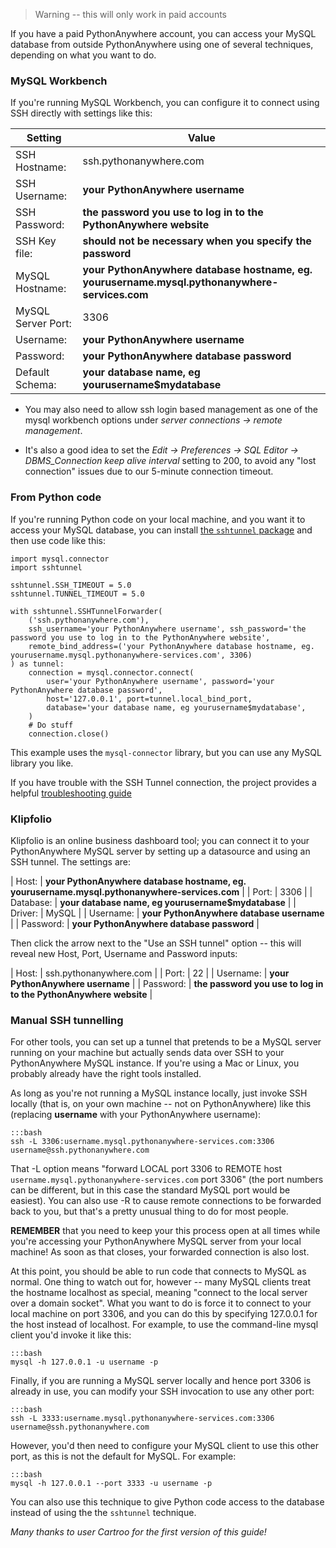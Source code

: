 
<!--
.. title: Accessing your MySQL database from outside PythonAnywhere
.. slug: AccessingMySQLFromOutsidePythonAnywhere
.. date: 2017-05-12 19:09 UTC+01:00
.. tags:
.. category:
.. link:
.. description:
.. type: text
-->

> Warning -- this will only work in paid accounts

If you have a paid PythonAnywhere account, you can access your MySQL database
from outside PythonAnywhere using one of several techniques, depending on what
you want to do.

### MySQL Workbench


If you're running MySQL Workbench, you can configure it to connect using SSH directly with settings like this:

| Setting  | Value |
|--|--|
| SSH Hostname:  | ssh.pythonanywhere.com |
| SSH Username:  | **your PythonAnywhere username** |
| SSH Password:  | **the password you use to log in to the PythonAnywhere website** |
| SSH Key file:  | **should not be necessary when you specify the password** |
| MySQL Hostname:  | **your PythonAnywhere database hostname, eg. yourusername.mysql.pythonanywhere-services.com** |
| MySQL Server Port:  | 3306 |
| Username:  | **your PythonAnywhere username** |
| Password:  | **your PythonAnywhere database password** |
| Default Schema:  | **your database name, eg yourusername$mydatabase** |

* You may also need to allow ssh login based management as one of the mysql workbench options under *server connections -> remote management*.

* It's also a good idea to set the *Edit -> Preferences -> SQL Editor -> DBMS_Connection keep alive interval* setting to 200, to avoid any "lost connection" issues due to our 5-minute connection timeout.


### From Python code

If you're running Python code on your local machine, and you want it to access
your MySQL database, you can install [the `sshtunnel` package](https://pypi.python.org/pypi/sshtunnel)
and then use code like this:

    import mysql.connector
    import sshtunnel

    sshtunnel.SSH_TIMEOUT = 5.0
    sshtunnel.TUNNEL_TIMEOUT = 5.0

    with sshtunnel.SSHTunnelForwarder(
        ('ssh.pythonanywhere.com'),
        ssh_username='your PythonAnywhere username', ssh_password='the password you use to log in to the PythonAnywhere website',
        remote_bind_address=('your PythonAnywhere database hostname, eg. yourusername.mysql.pythonanywhere-services.com', 3306)
    ) as tunnel:
        connection = mysql.connector.connect(
            user='your PythonAnywhere username', password='your PythonAnywhere database password',
            host='127.0.0.1', port=tunnel.local_bind_port,
            database='your database name, eg yourusername$mydatabase',
        )
        # Do stuff
        connection.close()

This example uses the `mysql-connector` library, but you can use any MySQL
library you like.

If you have trouble with the SSH Tunnel connection, the project provides a
helpful [troubleshooting guide](https://github.com/pahaz/sshtunnel/blob/master/Troubleshoot.rst)


### Klipfolio

Klipfolio is an online business dashboard tool; you can connect it to your
PythonAnywhere MySQL server by setting up a datasource and using an SSH tunnel.
The settings are:

| Host:  | **your PythonAnywhere database hostname, eg. yourusername.mysql.pythonanywhere-services.com** |
| Port:  | 3306 |
| Database:  | **your database name, eg yourusername$mydatabase** |
| Driver:  | MySQL |
| Username:  | **your PythonAnywhere database username** |
| Password:  | **your PythonAnywhere database password** |

Then click the arrow next to the "Use an SSH tunnel" option -- this will reveal
new Host, Port, Username and Password inputs:

| Host:  | ssh.pythonanywhere.com |
| Port:  | 22 |
| Username:  | **your PythonAnywhere username** |
| Password:  | **the password you use to log in to the PythonAnywhere website** |


### Manual SSH tunnelling

For other tools, you can set up a tunnel that pretends to be a MySQL server
running on your machine but actually sends data over SSH to your PythonAnywhere
MySQL instance.  If you're using a Mac or Linux, you probably already have the
right tools installed.

As long as you're not running a MySQL instance locally, just invoke SSH locally
(that is, on your own machine -- not on PythonAnywhere) like this (replacing
**username** with your PythonAnywhere username):

    :::bash
    ssh -L 3306:username.mysql.pythonanywhere-services.com:3306 username@ssh.pythonanywhere.com


That -L option means "forward LOCAL port 3306 to REMOTE host
`username.mysql.pythonanywhere-services.com` port 3306" (the port numbers can
be different, but in this case the standard MySQL port would be easiest). You
can also use -R to cause remote connections to be forwarded back to you, but
that's a pretty unusual thing to do for most people.

**REMEMBER** that you need to keep your this process open at all times while
you're accessing your PythonAnywhere MySQL server from your local machine! As
soon as that closes, your forwarded connection is also lost.

At this point, you should be able to run code that connects to MySQL as normal.
One thing to watch out
for, however -- many MySQL clients treat the hostname localhost as special,
meaning "connect to the local server over a domain socket". What you want to do
is force it to connect to your local machine on port 3306, and you can do this
by specifying 127.0.0.1 for the host instead of localhost. For example, to use
the command-line mysql client you'd invoke it like this:

    :::bash
    mysql -h 127.0.0.1 -u username -p

Finally, if you are running a MySQL server locally and hence port 3306 is already
in use, you can modify your SSH invocation to use any other port:

    :::bash
    ssh -L 3333:username.mysql.pythonanywhere-services.com:3306 username@ssh.pythonanywhere.com


However, you'd then need to configure your MySQL client to use this other port,
as this is not the default for MySQL.  For example:

    :::bash
    mysql -h 127.0.0.1 --port 3333 -u username -p

You can also use this technique to give Python code access to the database
instead of using the the `sshtunnel` technique.


*Many thanks to user Cartroo for the first version of this guide!*
